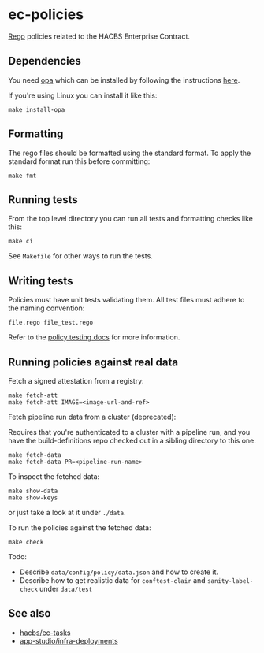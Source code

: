 ec-policies
===========

[Rego][rego] policies related to the HACBS Enterprise Contract.


Dependencies
------------

You need [opa][opa] which can be installed by following the instructions
[here][opa-download].

If you're using Linux you can install it like this:

    make install-opa


Formatting
----------

The rego files should be formatted using the standard format. To apply the
standard format run this before committing:

    make fmt


Running tests
-------------

From the top level directory you can run all tests and formatting checks like
this:

    make ci

See `Makefile` for other ways to run the tests.


Writing tests
-------------

Policies must have unit tests validating them.
All test files must adhere to the naming convention:

    file.rego file_test.rego

Refer to the [policy testing docs](https://www.openpolicyagent.org/docs/latest/policy-testing/) for more information.


Running policies against real data
----------------------------------

Fetch a signed attestation from a registry:

    make fetch-att
    make fetch-att IMAGE=<image-url-and-ref>

Fetch pipeline run data from a cluster (deprecated):

Requires that you're authenticated to a cluster with a pipeline run, and you
have the build-definitions repo checked out in a sibling directory to this
one:

    make fetch-data
    make fetch-data PR=<pipeline-run-name>

To inspect the fetched data:

    make show-data
    make show-keys

or just take a look at it under `./data`.

To run the policies against the fetched data:

    make check

Todo:
- Describe `data/config/policy/data.json` and how to create it.
- Describe how to get realistic data for `conftest-clair`
  and `sanity-label-check` under `data/test`


See also
--------

* [hacbs/ec-tasks](https://github.com/hacbs-contract/ec-tasks)
* [app-studio/infra-deployments](https://github.com/hacbs-contract/infra-deployments)



[rego]: https://www.openpolicyagent.org/docs/latest/policy-language/
[opa]: https://www.openpolicyagent.org/docs/latest/
[opa-download]: https://www.openpolicyagent.org/docs/latest/#1-download-opa
